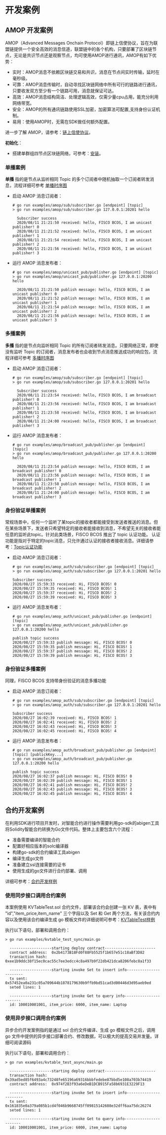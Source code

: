 # 开发案例

## AMOP 开发案例

AMOP（Advanced Messages Onchain Protocol）即链上信使协议，旨在为联盟链提供一个安全高效的消息信道，联盟链中的各个机构，只要部署了区块链节点，无论是共识节点还是观察节点，均可使用AMOP进行通讯，AMOP有如下优势：

- 实时：AMOP消息不依赖区块链交易和共识，消息在节点间实时传输，延时在毫秒级。
- 可靠：AMOP消息传输时，自动寻找区块链网络中所有可行的链路进行通讯，只要收发双方至少有一个链路可用，消息就保证可达。
- 高效：AMOP消息结构简洁、处理逻辑高效，仅需少量cpu占用，能充分利用网络带宽。
- 安全：AMOP的所有通讯链路使用SSL加密，加密算法可配置,支持身份认证机制。
- 易用：使用AMOP时，无需在SDK做任何额外配置。

进一步了解 AMOP，请参考：[链上信使协议](https://fisco-bcos-documentation.readthedocs.io/zh_CN/latest/docs/manual/amop_protocol.html)。

**初始化**：

- 搭建单群组四节点区块链网络，可参考：[安装](https://fisco-bcos-documentation.readthedocs.io/zh_CN/latest/docs/installation.html)。

### 单播案例

**单播** 指的是节点从监听相同 Topic 的多个订阅者中随机抽取一个订阅者转发消息，流程详细可参考 [单播时序图](https://fisco-bcos-documentation.readthedocs.io/zh_CN/latest/docs/design/p2p/p2p.html#id11)

- 启动 AMOP 消息订阅者：

  ```shell
  # go run examples/amop/sub/subscriber.go [endpoint] [topic]
  > go run examples/amop/sub/subscriber.go 127.0.0.1:20201 hello

    Subscriber success
    2020/08/11 21:21:50 received: hello, FISCO BCOS, I am unicast publisher! 0
    2020/08/11 21:21:52 received: hello, FISCO BCOS, I am unicast publisher! 1
    2020/08/11 21:21:54 received: hello, FISCO BCOS, I am unicast publisher! 2
    2020/08/11 21:21:56 received: hello, FISCO BCOS, I am unicast publisher! 3
  ```

- 运行 AMOP 消息发布者：

  ```shell
  # go run examples/amop/unicast_pub/publisher.go [endpoint] [topic]
  > go run examples/amop/unicast_pub/publisher.go 127.0.0.1:20200 hello

    2020/08/11 21:21:50 publish message: hello, FISCO BCOS, I am unicast publisher! 0
    2020/08/11 21:21:52 publish message: hello, FISCO BCOS, I am unicast publisher! 1
    2020/08/11 21:21:54 publish message: hello, FISCO BCOS, I am unicast publisher! 2
    2020/08/11 21:21:56 publish message: hello, FISCO BCOS, I am unicast publisher! 3
  ```

### 多播案例

**多播** 指的是节点向监听相同 Topic 的所有订阅者转发消息。只要网络正常，即使没有监听 Topic 的订阅者，消息发布者也会收到节点消息推送成功的响应包，流程详细可参考 [多播时序图](https://fisco-bcos-documentation.readthedocs.io/zh_CN/latest/docs/design/p2p/p2p.html#id12)

- 启动 AMOP 消息订阅者：

  ```shell
  # go run examples/amop/sub/subscriber.go [endpoint] [topic]
  > go run examples/amop/sub/subscriber.go 127.0.0.1:20201 hello

    Subscriber success
    2020/08/11 21:23:54 received: hello, FISCO BCOS, I am broadcast publisher! 0
    2020/08/11 21:23:56 received: hello, FISCO BCOS, I am broadcast publisher! 1
    2020/08/11 21:23:58 received: hello, FISCO BCOS, I am broadcast publisher! 2
    2020/08/11 21:24:00 received: hello, FISCO BCOS, I am broadcast publisher! 3
  ```

- 运行 AMOP 消息发布者：

  ```shell
  # go run examples/amop/broadcast_pub/publisher.go [endpoint] [topic]
  > go run examples/amop/broadcast_pub/publisher.go 127.0.0.1:20200 hello

    2020/08/11 21:23:54 publish message: hello, FISCO BCOS, I am broadcast publisher! 0
    2020/08/11 21:23:56 publish message: hello, FISCO BCOS, I am broadcast publisher! 1
    2020/08/11 21:23:58 publish message: hello, FISCO BCOS, I am broadcast publisher! 2
    2020/08/11 21:24:00 publish message: hello, FISCO BCOS, I am broadcast publisher! 3
  ```

### 身份验证单播案例

常规场景中，任何一个监听了某topic的接收者都能接受到发送者推送的消息。但在某些场景下，发送者只希望特定的接收者能接收到消息，不希望无关的接收者能任意的监听此topic。针对此类场景，FISCO BCOS 推出了 topic 认证功能。 认证功能是指对于特定的topic消息，只允许通过认证的接收者接收消息。详细请参考：[Topic认证功能](https://fisco-bcos-doc-qiubing.readthedocs.io/en/latest/docs/manual/amop_protocol.html#topic)

- 启动 AMOP 消息订阅者：

  ```shell
  # go run examples/amop_auth/sub/subscriber.go [endpoint] [topic]
  > go run examples/amop_auth/sub/subscriber.go 127.0.0.1:20201 hello

  Subscriber success
  2020/08/27 15:59:33 received: Hi, FISCO BCOS! 0
  2020/08/27 15:59:35 received: Hi, FISCO BCOS! 1
  2020/08/27 15:59:37 received: Hi, FISCO BCOS! 2
  2020/08/27 15:59:39 received: Hi, FISCO BCOS! 3
  ```

- 运行 AMOP 消息发布者：

  ```shell
  # go run examples/amop_auth/unicast_pub/publisher.go [endpoint] [topic]
  > go run examples/amop_auth/unicast_pub/publisher.go 127.0.0.1:20200 hello

  publish topic success
  2020/08/27 15:59:33 publish message: Hi, FISCO BCOS! 0
  2020/08/27 15:59:35 publish message: Hi, FISCO BCOS! 1
  2020/08/27 15:59:37 publish message: Hi, FISCO BCOS! 2
  2020/08/27 15:59:39 publish message: Hi, FISCO BCOS! 3
  ```

### 身份验证多播案例

同理，FISCO BCOS 支持带身份验证的消息多播功能

- 启动 AMOP 消息订阅者：

  ```shell
  # go run examples/amop_auth/sub/subscriber.go [endpoint] [topic]
  > go run examples/amop_auth/sub/subscriber.go 127.0.0.1:20201 hello

  Subscriber success
  2020/08/27 16:02:39 received: Hi, FISCO BCOS! 1
  2020/08/27 16:02:41 received: Hi, FISCO BCOS! 2
  2020/08/27 16:02:43 received: Hi, FISCO BCOS! 3
  2020/08/27 16:02:45 received: Hi, FISCO BCOS! 4
  ```

- 运行 AMOP 消息发布者：

  ```shell
  # go run examples/amop_auth/broadcast_pub/publisher.go [endpoint] [topic] [publickKey...]
  > go run examples/amop_auth/broadcast_pub/publisher.go 127.0.0.1:20200 hello

  publish topic success
  2020/08/27 16:02:37 publish message: Hi, FISCO BCOS! 0
  2020/08/27 16:02:39 publish message: Hi, FISCO BCOS! 1
  2020/08/27 16:02:41 publish message: Hi, FISCO BCOS! 2
  2020/08/27 16:02:43 publish message: Hi, FISCO BCOS! 3
  2020/08/27 16:02:45 publish message: Hi, FISCO BCOS! 4
  ```

## 合约开发案例

在利用SDK进行项目开发时，对智能合约进行操作需要利用go-sdk的abigen工具将Solidity智能合约转换为Go文件代码。整体上主要包含六个流程：

- 准备需要编译的智能合约
- 配置好相应版本的solc编译器
- 构建go-sdk的合约编译工具abigen
- 编译生成go文件
- 准备建立ssl连接需要的证书
- 使用生成的go文件进行合约部署、调用

详细可参考：[合约开发样例](https://fisco-bcos-documentation.readthedocs.io/zh_CN/latest/docs/sdk/go_sdk/contractExamples.html)

### 使用同步接口调用合约案例

本案例使用 KVTableTest.sol 合约文件，部署该合约会创建一张 KV 表，表中有 "id","item_price,item_name" 三个字段以及 Set 和 Get 两个方法，有关该合约内容以及使用该合约编译生成 go 模板文件的详细说明可参考：[KVTableTest样例](https://fisco-bcos-documentation.readthedocs.io/zh_CN/latest/docs/sdk/go_sdk/contractExamples.html#kvtabletest)

执行以下语句，部署和调用合约：

```shell
> go run examples/kvtable_test_sync/main.go

  -------------------starting deploy contract-----------------------
  contract address:  0x2b4173B18Fd0f88Fb5525f1b657e51c18aBf3D82
  transaction hash:  0xee1b9ddc38f15ec0cac55c7ee3edcc4c8a497b9f22db421dca8206febc8a1f33

  -------------------starting invoke Set to insert info-----------------------
  tx sent: 0x57452ea0a231c05a709644b1878179630b9ffb9bd51cad3d00446d3d95aeb9ed
  seted lines: 1

  -------------------starting invoke Get to query info-----------------------
  id: 100010001001, item_price: 6000, item_name: Laptop
```

### 使用异步接口调用合约案例

异步合约开发案例指的是通过 sol 合约文件编译、生成 go 模板文件之后，调用 go 文件中提供的异步接口部署合约、修改数据，可以极大的提高交易并发量。详细可阅读源码

执行以下语句，部署和调用合约：

```shell
> go run examples/kvtable_test_async/main.go

  -------------------starting deploy contract-----------------------
  transaction hash:  0x39ad5ed85f6493a4c73248fe65196a69316bbbfedebe87bbd5e108a703b74419
  contract address:  0x974f2B3f93a6eDeB1DCB915Fa58b6931E3229F13

  -------------------starting invoke Set to insert info-----------------------
  tx sent: 0x161835e0a379a085b1cd4f046b9668745ff09815142608e32dff6aa75dc26274
  seted lines: 1

  -------------------starting invoke Get to query info-----------------------
  id: 100010001001, item_price: 6000, item_name: Laptop
```
